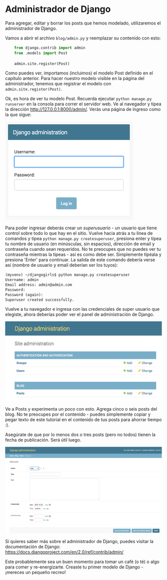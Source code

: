 # Administrador de Django

Para agregar, editar y borrar los posts que hemos modelado, utilizaremos el administrador de Django.

Vamos a abrir el archivo `blog/admin.py` y reemplazar su contenido con esto:

```python
    from django.contrib import admin
    from .models import Post
    
    admin.site.register(Post)
```

Como puedes ver, importamos (incluimos) el modelo Post definido en el capítulo anterior. Para hacer nuestro modelo visible en la página del administrador, tenemos que registrar el modelo con `admin.site.register(Post)`.

Ok, es hora de ver tu modelo Post. Recuerda ejecutar `python manage.py runserver` en la consola para correr el servidor web. Ve al navegador y tipea la dirección http://127.0.0.1:8000/admin/. Verás una página de ingreso como la que sigue:

![Página de inicio de sesión][1]

 [1]: images/login_page2.png

Para poder ingresar deberás crear un *superusuario* - un usuario que tiene control sobre todo lo que hay en el sitio. Vuelve hacia atrás a tu línea de comandos y tipea `python manage.py createsuperuser`, presiona enter y tipea tu nombre de usuario (en minúsculas, sin espacios), dirección de email y contraseña cuando sean requeridos. No te preocupes que no puedes ver tu contraseña mientras la tipeas - así es como debe ser. Simplemente tipéala y presiona 'Enter' para continuar. La salida de este comando debería verse así (nombre de usuario y email deberían ser los tuyos):

    (myvenv) ~/djangogirls$ python manage.py createsuperuser
    Username: admin
    Email address: admin@admin.com
    Password:
    Password (again):
    Superuser created successfully.
    

Vuelve a tu navegador e ingresa con las credenciales de super usuario que elegiste, ahora deberías poder ver el panel de administración de Django.

![Administrador de Django][2]

 [2]: images/django_admin3.png

Ve a Posts y experimenta un poco con esto. Agrega cinco o seis posts del blog. No te preocupes por el contenido - puedes simplemente copiar y pegar texto de este tutorial en el contenido de tus posts para ahorrar tiempo :).

Asegúrate de que por lo menos dos o tres posts (pero no todos) tienen la fecha de publicación. Será útil luego.

![Administrador de Django][3]

 [3]: images/edit_post3.png

Si quieres saber más sobre el administrador de Django, puedes visitar la documentación de Django: https://docs.djangoproject.com/en/2.0/ref/contrib/admin/

Este probablemente sea un buen momento para tomar un café (o té) o algo para comer y re-energizarte. Creaste tu primer modelo de Django - ¡mereces un pequeño recreo!

